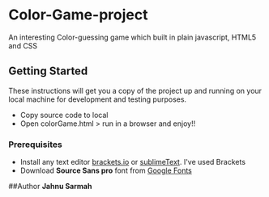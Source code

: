 # Color-Game-project
An interesting Color-guessing game which built in plain javascript, HTML5 and CSS

## Getting Started

These instructions will get you a copy of the project up and running on your local machine for development and testing purposes.
* Copy source code to local
* Open colorGame.html > run in a browser and enjoy!!

### Prerequisites

* Install any text editor [brackets.io](http://brackets.io/) or [sublimeText](https://www.sublimetext.com/3). I've used Brackets
* Download **Source Sans pro** font from [Google Fonts](https://fonts.google.com/?query=source+sans+pro&selection.family=Source+Sans+Pro)

##Author
**Jahnu Sarmah**
